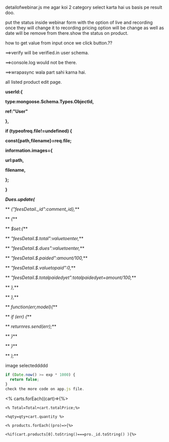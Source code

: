 detailofwebinar.js me agar koi 2 category select karta hai us basis pe result doo.

put the status inside webinar form with the option of live and recording once they will change it to recording pricing option will be change as well as date will be remove from there.show the status on product.

how to get value from input once we click button.??

==>verify will be verified.in user schema.

==>console.log would not be there.

==>wrapasync wala part sahi karna hai.

all listed product edit page.

**userId:{**

**type:mongoose.Schema.Types.ObjectId,**

**ref:"User"**

**},**

**if (typeofreq.file!=undefined) {**

**const{path,filename}=req.file;**

**information.images={**

**url:path,**

**filename,**

**};**

**}**

**_Dues.update(_**

** _{"feesDetail.\_id":comment_id},_**

** _{_**

** _$set:{_**

** _"feesDetail.$.total":valuetoenter,_**

** _"feesDetail.$.dues":valuetoenter,_**

** _"feesDetail.$.paided":amount/100,_**

** _"feesDetail.$.valuetopaid":0,_**

** _"feesDetail.$.totalpaidedyet":totalpaidedyet+amount/100,_**

** _},_**

** _},_**

** _function(err,model){_**

** _if (err) {_**

** _returnres.send(err);_**

** _}_**

** _}_**

** _);_**

image selecteddddd

```javascript
if (Date.now() >= exp * 1000) {
  return false;
}
check the more code on app.js file.
```

<% carts.forEach((cart)=>{%>

    <% Total=Total+cart.totalPrice;%>

    <%qty=qty+cart.quantity %>

    <% products.forEach((pro)=>{%>

    <%if(cart.products[0].toString()===pro._id.toString() ){%>

